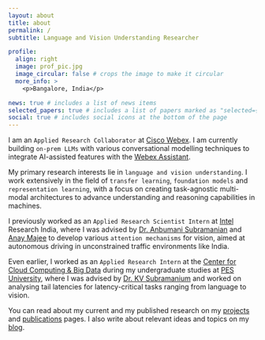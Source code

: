 ```yaml
---
layout: about
title: about
permalink: /
subtitle: Language and Vision Understanding Researcher

profile:
  align: right
  image: prof_pic.jpg
  image_circular: false # crops the image to make it circular
  more_info: >
    <p>Bangalore, India</p>

news: true # includes a list of news items
selected_papers: true # includes a list of papers marked as "selected={true}"
social: true # includes social icons at the bottom of the page
---
```


I am an `Applied Research Collaborator` at [Cisco Webex](https://www.webex.com/). I am currently building `on-prem LLMs` with various conversational modelling techniques to integrate AI-assisted features with the [Webex Assistant](https://www.webex.com/ai-assistant.html).

My primary research interests lie in `language and vision understanding`. I work extensively in the field of `transfer learning`, `foundation models` and `representation learning`, with a focus on creating task-agnostic multi-modal architectures to advance understanding and reasoning capabilities in machines. 

I previously worked as an `Applied Research Scientist Intern` at [Intel](https://www.intel.in/content/www/in/en/homepage.html) Research India, where I was advised by [Dr. Anbumani Subramanian](https://sites.google.com/view/anbumani/) and [Anay Majee](http://anaymajee.me/) to develop various `attention mechanisms` for vision, aimed at autonomous driving in unconstrained traffic environments like India. 

Even earlier, I worked as an `Applied Research Intern` at the [Center for Cloud Computing & Big Data](https://research.pes.edu/cloud-computing-big-data/) during my undergraduate studies at [PES University](https://pes.edu/), where I was advised by [Dr. KV Subramanium](https://www.linkedin.com/in/kalsubra/) and worked on analysing tail latencies for latency-critical tasks ranging from language to vision.

You can read about my current and my published research on my [projects](/projects/) and [publications](/publications/) pages. I also write about relevant ideas and topics on my [blog](/blog/).

<!-- Write your biography here. Tell the world about yourself. Link to your favorite [subreddit](http://reddit.com). You can put a picture in, too. The code is already in, just name your picture `prof_pic.jpg` and put it in the `img/` folder.

Put your address / P.O. box / other info right below your picture. You can also disable any of these elements by editing `profile` property of the YAML header of your `_pages/about.md`. Edit `_bibliography/papers.bib` and Jekyll will render your [publications page](/al-folio/publications/) automatically.

Link to your social media connections, too. This theme is set up to use [Font Awesome icons](https://fontawesome.com/) and [Academicons](https://jpswalsh.github.io/academicons/), like the ones below. Add your Facebook, Twitter, LinkedIn, Google Scholar, or just disable all of them. -->

